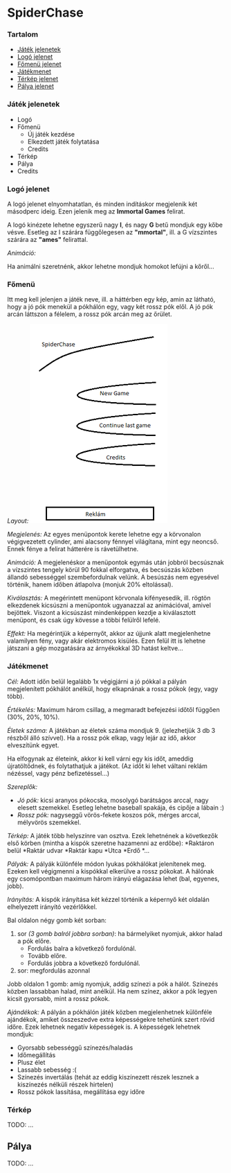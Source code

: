 # SpiderChase

### Tartalom

* [Játék jelenetek](#jatek-jelenetek)
* [Logó jelenet](#logo-jelenet)
* [Főmenü jelenet](#fomenu)
* [Játékmenet](#jatekmenet)
* [Térkép jelenet](#terkep)
* [Pálya jelenet](#palya)

### Játék jelenetek

* Logó
* Főmenü
	* Új játék kezdése
	* Elkezdett játék folytatása
	* Credits
* Térkép
* Pálya
* Credits

### Logó jelenet

A logó jelenet elnyomhatatlan, és minden indításkor megjelenik két másodperc ideig.
Ezen jelenik meg az **Immortal Games** felirat.

A logó kinézete lehetne egyszerű nagy **I**, és nagy **G** betű mondjuk egy kőbe vésve.
Esetleg az I szárára függőlegesen az **"mmortal"**, ill. a G vízszintes szárára az **"ames"** felirattal.

*Animáció:*

Ha animálni szeretnénk, akkor lehetne mondjuk homokot lefújni a kőről...

### Főmenü
Itt meg kell jelenjen a játék neve, ill. a háttérben egy kép, amin az látható,
hogy a jó pók menekül a pókhálón egy, vagy két rossz pók elől.
A jó pók arcán láttszon a félelem, a rossz pók arcán meg az őrület.

*Layout:* ![Layout](fomenu_layout.png "layout")

*Megjelenés:*
Az egyes menüpontok kerete lehetne egy a körvonalon végigvezetett cylinder, ami alacsony fénnyel világítana, mint egy neoncső.
Ennek fénye a felirat hátterére is rávetülhetne.

*Animáció:*
A megjelenéskor a menüpontok egymás után jobbról becsúsznak a vízszintes tengely körül 90 fokkal elforgatva,
és becsúszás közben állandó sebességgel szembefordulnak velünk. A besúszás nem egyesével történik,
hanem időben átlapolva (monjuk 20% eltolással).

*Kiválasztás:*
A megérintett menüpont körvonala kifényesedik, ill. rögtön elkezdenek kicsúszni a menüpontok ugyanazzal az animációval,
amivel bejöttek. Viszont a kicsúszást mindenképpen kezdje a kiválasztott menüpont, és csak úgy kövesse a többi felülről lefelé.

*Effekt:*
Ha megérintjük a képernyőt, akkor az újjunk alatt megjelenhetne valamilyen fény, vagy akár elektromos kisülés.
Ezen felül itt is lehetne játszani a gép mozgatására az árnyékokkal 3D hatást keltve...

### Játékmenet

*Cél:*
Adott időn belül legalább 1x végigjárni a jó pókkal a pályán megjelenített pókhálót anélkül,
hogy elkapnának a rossz pókok (egy, vagy több).

*Értékelés:*
Maximum három csillag, a megmaradt befejezési időtől függően (30%, 20%, 10%).

*Életek száma:*
A játékban az életek száma mondjuk 9. (jelezhetjük 3 db 3 részből álló szívvel).
Ha a rossz pók elkap, vagy lejár az idő, akkor elveszítünk egyet.

Ha elfogynak az életeink, akkor ki kell várni egy kis időt, ameddig újratöltődnek, és folytathatjuk a játékot.
(Az időt ki lehet váltani reklám nézéssel, vagy pénz befizetéssel...)

*Szereplők:*
* *Jó pók:* kicsi aranyos pókocska, mosolygó barátságos arccal, nagy elesett szemekkel. Esetleg lehetne baseball spakája, és cipője a lábain :)
* *Rossz pók:* nagyseggű vörös-fekete koszos pók, mérges arccal, mélyvörös szemekkel.

*Térkép:*
A játék több helyszínre van osztva. Ezek lehetnének a következők első körben (mintha a kispók szeretne hazamenni az erdőbe):
*Raktáron belül
*Raktár udvar
*Raktár kapu
*Utca
*Erdő
*...

*Pályák:*
A pályák különféle módon lyukas pókhálókat jelenítenek meg. Ezeken kell végigmenni a kispókkal elkerülve a rossz pókokat.
A hálónak egy csomópontban maximum három irányú elágazása lehet (bal, egyenes, jobb).

*Irányítás:*
A kispók irányítása két kézzel történik a képernyő két oldalán elhelyezett irányító vezérlőkkel.

Bal oldalon négy gomb két sorban:
1. sor *(3 gomb balról jobbra sorban)*: ha bármelyiket nyomjuk, akkor halad a pók előre.
	* Fordulás balra a következő fordulónál.
	* Tovább előre.
	* Fordulás jobbra a következő fordulónál.
2. sor: megfordulás azonnal

Jobb oldalon 1 gomb: amíg nyomjuk, addig színezi a pók a hálót. Színezés közben lassabban halad, mint anélkül.
Ha nem színez, akkor a pók legyen kicsit gyorsabb, mint a rossz pókok.

*Ajándékok:*
A pályán a pókhálón játék közben megjelenhetnek különféle ajándékok,
amiket összeszedve extra képességekre tehetünk szert rövid időre.
Ezek lehetnek negatív képességek is.
A képességek lehetnek mondjuk:
* Gyorsabb sebességgű színezés/haladás
* Időmegállítás
* Plusz élet
* Lassabb sebesség :(
* Színezés invertálás (tehát az eddig kiszínezett részek lesznek a kiszínezés nélküli részek hirtelen)
* Rossz pókok lassítása, megállítása egy időre

### Térkép
TODO: ...


## Pálya
TODO: ...

